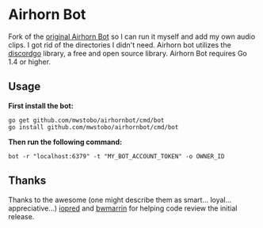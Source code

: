 # Airhorn Bot
Fork of the [original Airhorn Bot](https://github.com/hammerandchisel/airhornbot) so I can run it myself and add my own audio clips. I got rid of the directories I didn't need. Airhorn bot utilizes the [discordgo](https://github.com/bwmarrin/discordgo) library, a free and open source library. Airhorn Bot requires Go 1.4 or higher.

## Usage

**First install the bot:**
```
go get github.com/mwstobo/airhornbot/cmd/bot
go install github.com/mwstobo/airhornbot/cmd/bot
```
 **Then run the following command:**

```
bot -r "localhost:6379" -t "MY_BOT_ACCOUNT_TOKEN" -o OWNER_ID
```

## Thanks
Thanks to the awesome (one might describe them as smart... loyal... appreciative...) [iopred](https://github.com/iopred) and [bwmarrin](https://github.com/bwmarrin/discordgo) for helping code review the initial release.
